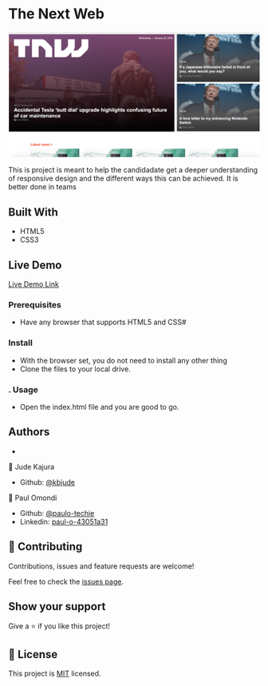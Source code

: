 # The Next Web

![screenshot](./sitescreenshot.png)

This is project is meant to help the candidadate get a deeper understanding of responsive design and the different ways this can be achieved. It is better done in teams

## Built With

- HTML5
- CSS3

## Live Demo

[Live Demo Link](https://rawcdn.githack.com/paulo-techie/The-Next-Web/fe4beaeeb934c5448e4129ef9daa4c63142f2608/index.html)


###  Prerequisites
  - Have any browser that supports HTML5 and CSS#
### Install
  - With the browser set, you do not need to install any other thing
  - Clone the files to your local drive.
### . Usage
  - Open the index.html file and you are good to go.
## Authors
  - 
👤 Jude Kajura

- Github: [@kbjude](https://github.com/kbjude)


👤 Paul Omondi

- Github: [@paulo-techie](https://github.com/paulo-techie)
- Linkedin: [paul-o-43051a31](https://www.linkedin.com/in/paul-o-43051a31)

## 🤝 Contributing

Contributions, issues and feature requests are welcome!

Feel free to check the [issues page](https://github.com/paulo-techie/The-Next-Web/issues).

## Show your support

Give a ⭐️ if you like this project!

## 📝 License

This project is [MIT](lic.url) licensed.
